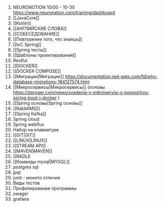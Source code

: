 1. NEURONOTION 10/00 - 10-30  https://www.neuronation.com/training/dashboard 
2. [[JavaCore]]
3. [[Kotlin]]
4. [[АНГЛИЙСКИЕ СЛОВА]] 
5. [[СОБЕСЕДОВАНИЕ]]
6. [[Повторение того, что знаешь]] 
7. [[IoC Spring]]
8. [[Spring тесты]]
9. [[Шаблоны проектирования]]
10. Restful
11. [[DOCKER]]
12. [[DOCKER COMPOSE]]
13. [[Миграции|Миграции]] https://documentation.red-gate.com/fd/why-database-migrations-184127574.html 
14. [[Микросервисы|Микросервисы]] (основы https://itproger.com/news/vvedenie-v-mikroservisi-s-pomoshtyu-spring-boot-i-docker )
15. [[Spring основы|Spring основы]]
16. [[RabbitMQ]] 
17. [[Spring Kafka]]
18. Spring cloud 
19. Spring webflux
20. Набор на клавиатуре
21. [[GIT|GIT]]  
22. [[LINUX|LINUX]]
23. [[STREAM API]]
24. [[MAVEN|MAVEN]]
25. GRADLE
26. [[Команды mysql|MYSQL]]
27. postgres sql
28. jpql
29. junit - мокито отличие
30. Виды тестов
31. Профилирование программы
32. swager
33. grafana


